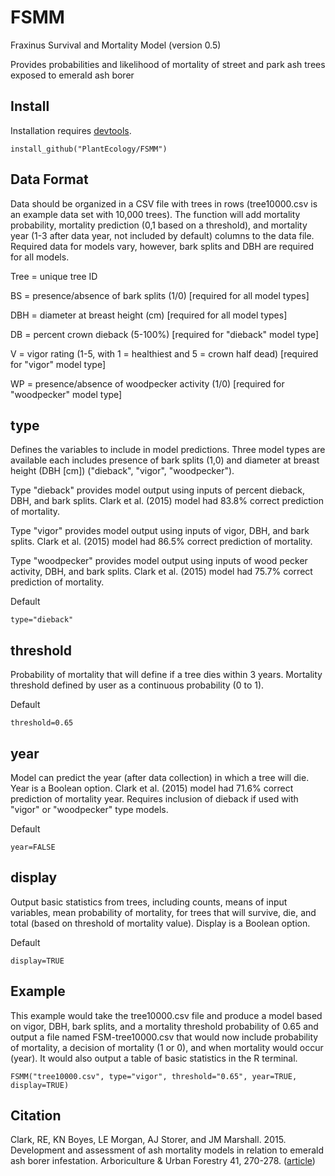 # FSMM
Fraxinus Survival and Mortality Model (version 0.5)

Provides probabilities and likelihood of mortality of street and park ash trees exposed to emerald ash borer

## Install
Installation requires <a href="https://cran.r-project.org/package=devtools">devtools</a>.
```
install_github("PlantEcology/FSMM")
```

## Data Format
Data should be organized in a CSV file with trees in rows (tree10000.csv is an example data set with 10,000 trees). The function will add mortality probability, mortality prediction (0,1 based on a threshold), and mortality year (1-3 after data year, not included by default) columns to the data file. Required data for models vary, however, bark splits and DBH are required for all models. 

Tree = unique tree ID

BS = presence/absence of bark splits (1/0) [required for all model types]

DBH = diameter at breast height (cm) [required for all model types]

DB = percent crown dieback (5-100%) [required for "dieback" model type]

V = vigor rating (1-5, with 1 = healthiest and 5 = crown half dead) [required for "vigor" model type]

WP = presence/absence of woodpecker activity (1/0) [required for "woodpecker" model type]

## type
Defines the variables to include in model predictions. Three model types are available each includes presence of bark splits (1,0) and diameter at breast height (DBH [cm]) ("dieback", "vigor", "woodpecker"). 

Type "dieback" provides model output using inputs of percent dieback, DBH, and bark splits. Clark et al. (2015) model had 83.8% correct prediction of mortality.

Type "vigor" provides model output using inputs of vigor, DBH, and bark splits. Clark et al. (2015) model had 86.5% correct prediction of mortality.

Type "woodpecker" provides model output using inputs of wood pecker activity, DBH, and bark splits. Clark et al. (2015) model had 75.7% correct prediction of mortality.

Default
```
type="dieback"
```

## threshold
Probability of mortality that will define if a tree dies within 3 years. Mortality threshold defined by user as a continuous probability (0 to 1).

Default
```
threshold=0.65
```

## year
Model can predict the year (after data collection) in which a tree will die. Year is a Boolean option. Clark et al. (2015) model had 71.6% correct prediction of mortality year. Requires inclusion of dieback if used with "vigor" or "woodpecker" type models. 

Default
```
year=FALSE
```

## display
Output basic statistics from trees, including counts, means of input variables, mean probability of mortality, for trees that will survive, die, and total (based on threshold of mortality value). Display is a Boolean option.

Default 
```
display=TRUE
```

## Example
This example would take the tree10000.csv file and produce a model based on vigor, DBH, bark splits, and a mortality threshold probability of 0.65 and output a file named FSM-tree10000.csv that would now include probability of mortality, a decision of mortality (1 or 0), and when mortality would occur (year). It would also output a table of basic statistics in the R terminal.
```
FSMM("tree10000.csv", type="vigor", threshold="0.65", year=TRUE, display=TRUE)
```

## Citation
Clark, RE, KN Boyes, LE Morgan, AJ Storer, and JM Marshall. 2015. Development and assessment of ash mortality models in relation to emerald ash borer infestation. Arboriculture & Urban Forestry 41, 270-278. (<a href="http://joa.isa-arbor.com/request.asp?JournalID=1&ArticleID=3370&Type=2">article</a>)
